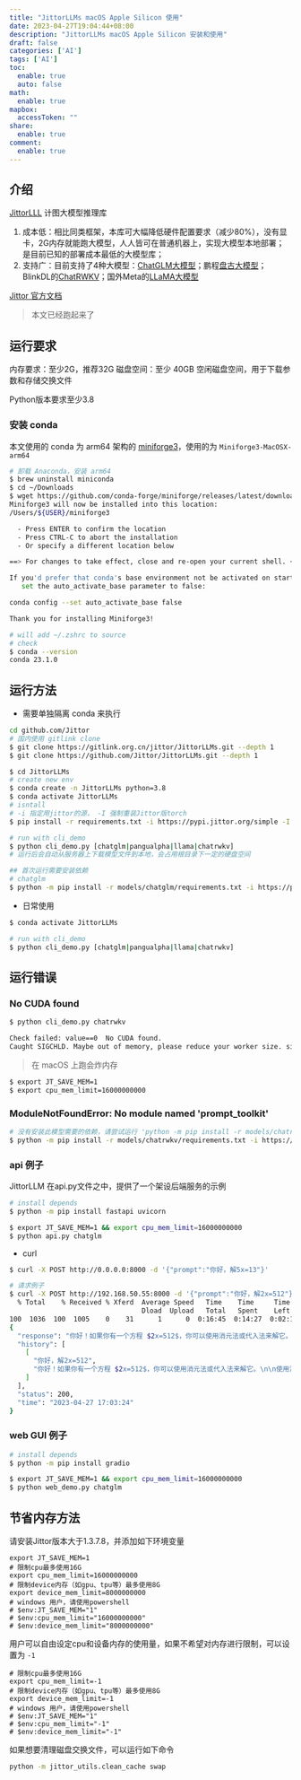 ```yaml
---
title: "JittorLLMs macOS Apple Silicon 使用"
date: 2023-04-27T19:04:44+08:00
description: "JittorLLMs macOS Apple Silicon 安装和使用"
draft: false
categories: ['AI']
tags: ['AI']
toc:
  enable: true
  auto: false
math:
  enable: true
mapbox:
  accessToken: ""
share:
  enable: true
comment:
  enable: true
---
```


## 介绍

[JittorLLL](https://github.com/Jittor/JittorLLMs) 计图大模型推理库

1.  成本低：相比同类框架，本库可大幅降低硬件配置要求（减少80%），没有显卡，2G内存就能跑大模型，人人皆可在普通机器上，实现大模型本地部署；是目前已知的部署成本最低的大模型库；
2.  支持广：目前支持了4种大模型：[ChatGLM大模型](https://github.com/THUDM/ChatGLM-6B)；鹏程[盘古大模型](https://openi.org.cn/pangu/)；BlinkDL的[ChatRWKV](https://github.com/BlinkDL/ChatRWKV)；国外Meta的[LLaMA大模型](https://github.com/facebookresearch/llama)

[Jittor 官方文档](https://cg.cs.tsinghua.edu.cn/jittor/assets/docs/index.html)

> 本文已经跑起来了

## 运行要求

内存要求：至少2G，推荐32G
磁盘空间：至少 40GB 空闲磁盘空间，用于下载参数和存储交换文件

Python版本要求至少3.8

### 安装 conda

本文使用的 conda 为 arm64 架构的  [miniforge3](https://github.com/conda-forge/miniforge)，使用的为 `Miniforge3-MacOSX-arm64`

```bash
# 卸载 Anaconda，安装 arm64
$ brew uninstall miniconda
$ cd ~/Downloads
$ wget https://github.com/conda-forge/miniforge/releases/latest/download/Miniforge3-MacOSX-arm64.sh -O Miniforge3-MacOSX-arm64.sh
Miniforge3 will now be installed into this location:
/Users/${USER}/miniforge3

  - Press ENTER to confirm the location
  - Press CTRL-C to abort the installation
  - Or specify a different location below

==> For changes to take effect, close and re-open your current shell. <==

If you'd prefer that conda's base environment not be activated on startup,
   set the auto_activate_base parameter to false:

conda config --set auto_activate_base false

Thank you for installing Miniforge3!

# will add ~/.zshrc to source
# check
$ conda --version
conda 23.1.0
```

## 运行方法

- 需要单独隔离 conda 来执行

```bash
cd github.com/Jittor
# 国内使用 gitlink clone
$ git clone https://gitlink.org.cn/jittor/JittorLLMs.git --depth 1
$ git clone https://github.com/Jittor/JittorLLMs.git --depth 1

$ cd JittorLLMs
# create new env
$ conda create -n JittorLLMs python=3.8
$ conda activate JittorLLMs
# isntall
# -i 指定用jittor的源， -I 强制重装Jittor版torch
$ pip install -r requirements.txt -i https://pypi.jittor.org/simple -I

# run with cli_demo
$ python cli_demo.py [chatglm|pangualpha|llama|chatrwkv]
# 运行后会自动从服务器上下载模型文件到本地，会占用根目录下一定的硬盘空间

## 首次运行需要安装依赖
# chatglm
$ python -m pip install -r models/chatglm/requirements.txt -i https://pypi.jittor.org/simple
```

- 日常使用

```bash
$ conda activate JittorLLMs

# run with cli_demo
$ python cli_demo.py [chatglm|pangualpha|llama|chatrwkv]
```

## 运行错误

### No CUDA found

```bash
$ python cli_demo.py chatrwkv

Check failed: value==0  No CUDA found.
Caught SIGCHLD. Maybe out of memory, please reduce your worker size. si_errno: 0 si_code: 0 si_status: 0 , quick exit
```

> 在 macOS 上跑会炸内存

```bash
$ export JT_SAVE_MEM=1
$ export cpu_mem_limit=16000000000
```

### ModuleNotFoundError: No module named 'prompt_toolkit'

```bash
# 没有安装此模型需要的依赖，请尝试运行 'python -m pip install -r models/chatrwkv/requirements.txt -i https://pypi.jittor.org/simple'
$ python -m pip install -r models/chatrwkv/requirements.txt -i https://pypi.jittor.org/simple
```

### api 例子

JittorLLM 在api.py文件之中，提供了一个架设后端服务的示例

```bash
# install depends
$ python -m pip install fastapi uvicorn

$ export JT_SAVE_MEM=1 && export cpu_mem_limit=16000000000
$ python api.py chatglm
```

- curl

```bash
$ curl -X POST http://0.0.0.0:8000 -d '{"prompt":"你好，解5x=13"}'

# 请求例子
$ curl -X POST http://192.168.50.55:8000 -d '{"prompt":"你好，解2x=512"}' | jq
  % Total    % Received % Xferd  Average Speed   Time    Time     Time  Current
                                 Dload  Upload   Total   Spent    Left  Speed
100  1036  100  1005    0    31      1      0  0:16:45  0:14:27  0:02:18   230
{
  "response": "你好！如果你有一个方程 $2x=512$，你可以使用消元法或代入法来解它。\n\n使用消元法，可以将方程两边同时除以 $2$，得到 $x=256$。这个答案是正确的，因为 $2x=512$ 可以被简化为 $x=256$。\n\n如果你使用代入法，可以将 $256$ 直接代入原方程，得到 $256=512$。这个答案也是正确的，因为 $512$ 等于 $256\\times2$。\n\n因此，你的方程 $2x=512$ 的解是 $x=256$。",
  "history": [
    [
      "你好，解2x=512",
      "你好！如果你有一个方程 $2x=512$，你可以使用消元法或代入法来解它。\n\n使用消元法，可以将方程两边同时除以 $2$，得到 $x=256$。这个答案是正确的，因为 $2x=512$ 可以被简化为 $x=256$。\n\n如果你使用代入法，可以将 $256$ 直接代入原方程，得到 $256=512$。这个答案也是正确的，因为 $512$ 等于 $256\\times2$。\n\n因此，你的方程 $2x=512$ 的解是 $x=256$。"
    ]
  ],
  "status": 200,
  "time": "2023-04-27 17:03:24"
}
```

### web GUI 例子

```bash
# install depends
$ python -m pip install gradio

$ export JT_SAVE_MEM=1 && export cpu_mem_limit=16000000000
$ python web_demo.py chatglm
```

## 节省内存方法

请安装Jittor版本大于1.3.7.8，并添加如下环境变量

```
export JT_SAVE_MEM=1
# 限制cpu最多使用16G
export cpu_mem_limit=16000000000
# 限制device内存（如gpu、tpu等）最多使用8G
export device_mem_limit=8000000000
# windows 用户，请使用powershell
# $env:JT_SAVE_MEM="1"
# $env:cpu_mem_limit="16000000000"
# $env:device_mem_limit="8000000000"
```

用户可以自由设定cpu和设备内存的使用量，如果不希望对内存进行限制，可以设置为 `-1`

```
# 限制cpu最多使用16G
export cpu_mem_limit=-1
# 限制device内存（如gpu、tpu等）最多使用8G
export device_mem_limit=-1
# windows 用户，请使用powershell
# $env:JT_SAVE_MEM="1"
# $env:cpu_mem_limit="-1"
# $env:device_mem_limit="-1"
```

如果想要清理磁盘交换文件，可以运行如下命令

```bash
python -m jittor_utils.clean_cache swap
```
